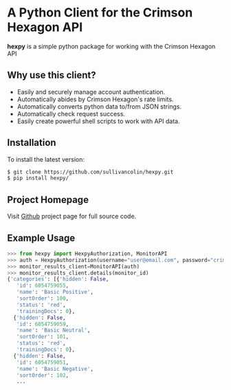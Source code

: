 A Python Client for the Crimson Hexagon API
===========================================

**hexpy** is a simple python package for working with the Crimson Hexagon API

## Why use this client?

* Easily and securely manage account authentication.
* Automatically abides by Crimson Hexagon's rate limits.
* Automatically converts python data to/from JSON strings.
* Automatically check request success.
* Easily create powerful shell scripts to work with API data.

## Installation
<!-- To install the most recent stable release run `pip install hexpy`. -->

To install the latest version:
```bash
$ git clone https://github.com/sullivancolin/hexpy.git
$ pip install hexpy/
```

## Project Homepage

Visit [Github](https://github.com/sullivancolin/hexpy) project page for full source code.

## Example Usage

```python
>>> from hexpy import HexpyAuthorization, MonitorAPI
>>> auth = HexpyAuthorization(username="user@email.com", password="crimson_login")
>>> monitor_results_client=MonitorAPI(auth)
>>> monitor_results_client.details(monitor_id)
{'categories': [{'hidden': False,
   'id': 6054759055,
   'name': 'Basic Positive',
   'sortOrder': 100,
   'status': 'red',
   'trainingDocs': 0},
  {'hidden': False,
   'id': 6054759059,
   'name': 'Basic Neutral',
   'sortOrder': 101,
   'status': 'red',
   'trainingDocs': 0},
  {'hidden': False,
   'id': 6054759051,
   'name': 'Basic Negative',
   'sortOrder': 102,
   ...
```